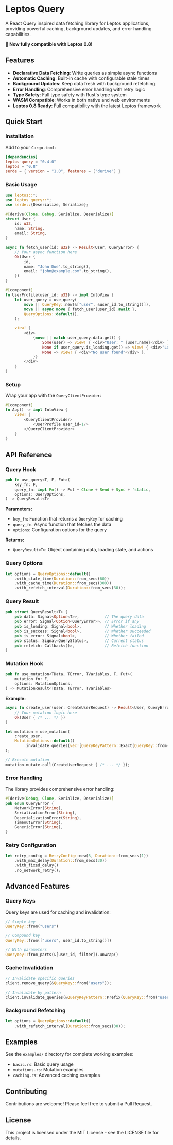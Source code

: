 # Leptos Query

A React Query inspired data fetching library for Leptos applications, providing powerful caching, background updates, and error handling capabilities.

**🚀 Now fully compatible with Leptos 0.8!**

## Features

- **Declarative Data Fetching**: Write queries as simple async functions
- **Automatic Caching**: Built-in cache with configurable stale times
- **Background Updates**: Keep data fresh with background refetching
- **Error Handling**: Comprehensive error handling with retry logic
- **Type Safety**: Full type safety with Rust's type system
- **WASM Compatible**: Works in both native and web environments
- **Leptos 0.8 Ready**: Full compatibility with the latest Leptos framework

## Quick Start

### Installation

Add to your `Cargo.toml`:

```toml
[dependencies]
leptos-query = "0.4.0"
leptos = "0.8"
serde = { version = "1.0", features = ["derive"] }
```

### Basic Usage

```rust
use leptos::*;
use leptos_query::*;
use serde::{Deserialize, Serialize};

#[derive(Clone, Debug, Serialize, Deserialize)]
struct User {
    id: u32,
    name: String,
    email: String,
}

async fn fetch_user(id: u32) -> Result<User, QueryError> {
    // Your async function here
    Ok(User {
        id,
        name: "John Doe".to_string(),
        email: "john@example.com".to_string(),
    })
}

#[component]
fn UserProfile(user_id: u32) -> impl IntoView {
    let user_query = use_query(
        move || QueryKey::new(&["user", &user_id.to_string()]),
        move || async move { fetch_user(user_id).await },
        QueryOptions::default(),
    );

    view! {
        <div>
            {move || match user_query.data.get() {
                Some(user) => view! { <div>"User: " {user.name}</div> },
                None if user_query.is_loading.get() => view! { <div>"Loading..."</div> },
                None => view! { <div>"No user found"</div> },
            }}
        </div>
    }
}
```

### Setup

Wrap your app with the `QueryClientProvider`:

```rust
#[component]
fn App() -> impl IntoView {
    view! {
        <QueryClientProvider>
            <UserProfile user_id=1/>
        </QueryClientProvider>
    }
}
```

## API Reference

### Query Hook

```rust
pub fn use_query<T, F, Fut>(
    key_fn: F,
    query_fn: impl Fn() -> Fut + Clone + Send + Sync + 'static,
    options: QueryOptions,
) -> QueryResult<T>
```

**Parameters:**
- `key_fn`: Function that returns a `QueryKey` for caching
- `query_fn`: Async function that fetches the data
- `options`: Configuration options for the query

**Returns:**
- `QueryResult<T>`: Object containing data, loading state, and actions

### Query Options

```rust
let options = QueryOptions::default()
    .with_stale_time(Duration::from_secs(60))
    .with_cache_time(Duration::from_secs(300))
    .with_refetch_interval(Duration::from_secs(30));
```

### Query Result

```rust
pub struct QueryResult<T> {
    pub data: Signal<Option<T>>,           // The query data
    pub error: Signal<Option<QueryError>>, // Error if any
    pub is_loading: Signal<bool>,          // Whether loading
    pub is_success: Signal<bool>,          // Whether succeeded
    pub is_error: Signal<bool>,            // Whether failed
    pub status: Signal<QueryStatus>,       // Current status
    pub refetch: Callback<()>,             // Refetch function
}
```

### Mutation Hook

```rust
pub fn use_mutation<TData, TError, TVariables, F, Fut>(
    mutation_fn: F,
    options: MutationOptions,
) -> MutationResult<TData, TError, TVariables>
```

**Example:**

```rust
async fn create_user(user: CreateUserRequest) -> Result<User, QueryError> {
    // Your mutation logic here
    Ok(User { /* ... */ })
}

let mutation = use_mutation(
    create_user,
    MutationOptions::default()
        .invalidate_queries(vec![QueryKeyPattern::Exact(QueryKey::from("users"))]),
);

// Execute mutation
mutation.mutate.call(CreateUserRequest { /* ... */ });
```

### Error Handling

The library provides comprehensive error handling:

```rust
#[derive(Debug, Clone, Serialize, Deserialize)]
pub enum QueryError {
    NetworkError(String),
    SerializationError(String),
    DeserializationError(String),
    TimeoutError(String),
    GenericError(String),
}
```

### Retry Configuration

```rust
let retry_config = RetryConfig::new(3, Duration::from_secs(1))
    .with_max_delay(Duration::from_secs(30))
    .with_fixed_delay()
    .no_network_retry();
```

## Advanced Features

### Query Keys

Query keys are used for caching and invalidation:

```rust
// Simple key
QueryKey::from("users")

// Compound key
QueryKey::from(["users", user_id.to_string()])

// With parameters
QueryKey::from_parts(&[user_id, filter]).unwrap()
```

### Cache Invalidation

```rust
// Invalidate specific queries
client.remove_query(&QueryKey::from("users"));

// Invalidate by pattern
client.invalidate_queries(&QueryKeyPattern::Prefix(QueryKey::from("users")));
```

### Background Refetching

```rust
let options = QueryOptions::default()
    .with_refetch_interval(Duration::from_secs(30));
```

## Examples

See the `examples/` directory for complete working examples:

- `basic.rs`: Basic query usage
- `mutations.rs`: Mutation examples
- `caching.rs`: Advanced caching examples

## Contributing

Contributions are welcome! Please feel free to submit a Pull Request.

## License

This project is licensed under the MIT License - see the LICENSE file for details.